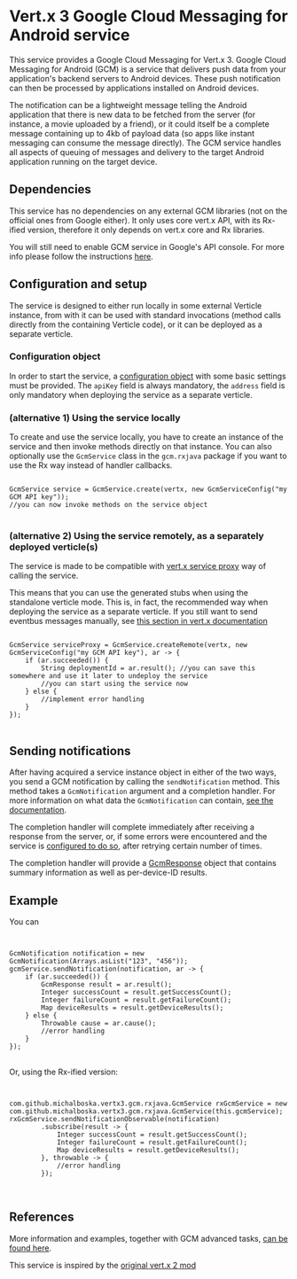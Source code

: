 # Vert.x 3 Google Cloud Messaging for Android service #

This service provides a Google Cloud Messaging for Vert.x 3. 
Google Cloud Messaging for Android (GCM) is a service that delivers push data from your application's backend servers to Android devices. These push notification can then be processed by applications installed on Android devices. 

The notification can be a lightweight message telling the Android application that there is new data to be fetched from the server (for instance, a movie uploaded by a friend),
or it could itself be a complete message containing up to 4kb of payload data (so apps like instant messaging can consume the message directly). 
The GCM service handles all aspects of queuing of messages and delivery to the target Android application running on the target device.

## Dependencies ##

This service has no dependencies on any external GCM libraries (not on the official ones from Google either). It only uses core vert.x API, with its Rx-ified version, therefore it only depends on vert.x core and Rx libraries.

You will still need to enable GCM service in Google's API console. For more info please follow the instructions [here](http://developer.android.com/guide/google/gcm/index.html).

## Configuration and setup ##

The service is designed to either run locally in some external Verticle instance, from with it can be used with standard invocations (method calls directly from the containing Verticle code),
or it can be deployed as a separate verticle.

### Configuration object ###
 
In order to start the service, a [configuration object](src/main/asciidoc/dataobjects.adoc#gcmserviceconfig) with some basic settings must be provided. 
The <code>apiKey</code> field is always mandatory, the <code>address</code> field is only mandatory when deploying the service as a separate verticle.

### (alternative 1) Using the service locally ###

To create and use the service locally, you have to create an instance of the service and then invoke methods directly on that instance. 
You can also optionally use the <code>GcmService</code> class in the <code>gcm.rxjava</code> package if you want to use the Rx way instead of handler callbacks.

<pre>
<code>
GcmService service = GcmService.create(vertx, new GcmServiceConfig("my GCM API key"));
//you can now invoke methods on the service object
</code>
</pre>

### (alternative 2) Using the service remotely, as a separately deployed verticle(s) ###

The service is made to be compatible with [vert.x service proxy](http://vertx.io/docs/vertx-service-proxy/java/) way of calling the service. 

This means that you can use the generated stubs when using the standalone verticle mode. This is, in fact, the recommended way when deploying the service as a separate verticle.
If you still want to send eventbus messages manually, see [this section in vert.x documentation](http://vertx.io/docs/vertx-service-proxy/java/#_convention_for_invoking_services_over_the_event_bus_without_proxies)

<pre>
<code>
GcmService serviceProxy = GcmService.createRemote(vertx, new GcmServiceConfig("my GCM API key"), ar -> {
    if (ar.succeeded()) {
        String deploymentId = ar.result(); //you can save this somewhere and use it later to undeploy the service
        //you can start using the service now
    } else {
        //implement error handling
    }
});
</code>
</pre>

## Sending notifications ##

After having acquired a service instance object in either of the two ways, you send a GCM notification by calling the <code>sendNotification</code> method.
This method takes a <code>GcmNotification</code> argument and a completion handler. For more information on what data the <code>GcmNotification</code> can contain, [see the documentation](src/main/asciidoc/dataobjects.adoc#gcmnotification).

The completion handler will complete immediately after receiving a response from the server, or, if some errors were encountered and the service is [configured to do so](src/main/asciidoc/dataobjects.adoc#gcmserviceconfig), after retrying certain number of times.

The completion handler will provide a [GcmResponse](src/main/asciidoc/dataobjects.adoc#gcmresponse) object that contains summary information as well as per-device-ID results.


## Example ##

You can 

<pre>
<code>

GcmNotification notification = new GcmNotification(Arrays.asList("123", "456"));
gcmService.sendNotification(notification, ar -> {
    if (ar.succeeded()) {
        GcmResponse result = ar.result();
        Integer successCount = result.getSuccessCount();
        Integer failureCount = result.getFailureCount();
        Map<String, SingleMessageResult> deviceResults = result.getDeviceResults();
    } else {
        Throwable cause = ar.cause();
        //error handling
    }
});
</code>
</pre>

Or, using the Rx-ified version:
<pre>
<code>

com.github.michalboska.vertx3.gcm.rxjava.GcmService rxGcmService = new com.github.michalboska.vertx3.gcm.rxjava.GcmService(this.gcmService);
rxGcmService.sendNotificationObservable(notification)
        .subscribe(result -> {
            Integer successCount = result.getSuccessCount();
            Integer failureCount = result.getFailureCount();
            Map<String, SingleMessageResult> deviceResults = result.getDeviceResults();                    
        }, throwable -> {
            //error handling              
        });

</code>
</pre>

## References ##

More information and examples, together with GCM advanced tasks, [can be found here](http://developer.android.com/guide/google/gcm/gcm.html).

This service is inspired by the [original vert.x 2 mod](https://github.com/ashertarno/vertx-gcm)